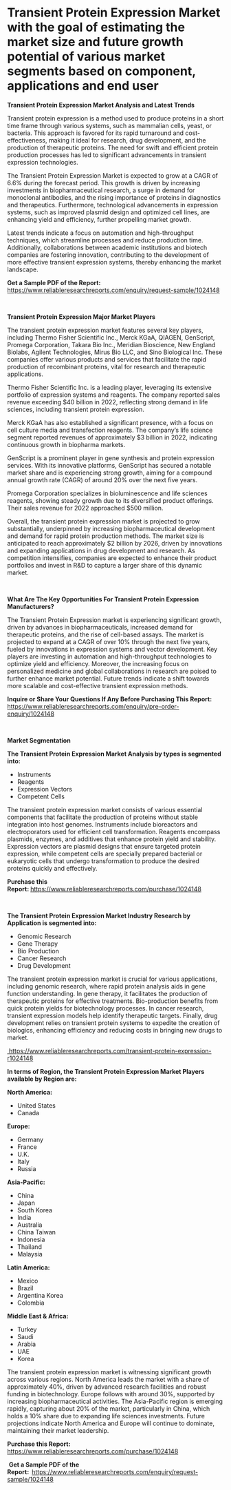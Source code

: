 <p><h1>Transient Protein Expression Market with the goal of estimating the market size and future growth potential of various market segments based on component, applications and end user</h1></p><p><strong>Transient Protein Expression Market Analysis and Latest Trends</strong></p>
<p><p>Transient protein expression is a method used to produce proteins in a short time frame through various systems, such as mammalian cells, yeast, or bacteria. This approach is favored for its rapid turnaround and cost-effectiveness, making it ideal for research, drug development, and the production of therapeutic proteins. The need for swift and efficient protein production processes has led to significant advancements in transient expression technologies.</p><p>The Transient Protein Expression Market is expected to grow at a CAGR of 6.6% during the forecast period. This growth is driven by increasing investments in biopharmaceutical research, a surge in demand for monoclonal antibodies, and the rising importance of proteins in diagnostics and therapeutics. Furthermore, technological advancements in expression systems, such as improved plasmid design and optimized cell lines, are enhancing yield and efficiency, further propelling market growth.</p><p>Latest trends indicate a focus on automation and high-throughput techniques, which streamline processes and reduce production time. Additionally, collaborations between academic institutions and biotech companies are fostering innovation, contributing to the development of more effective transient expression systems, thereby enhancing the market landscape.</p></p>
<p><strong>Get a Sample PDF of the Report:&nbsp;</strong> <a href="https://www.reliableresearchreports.com/enquiry/request-sample/1024148?utm_campaign=41&utm_medium=2&utm_source=Github&utm_content=ia&utm_term=18042025&utm_id=transient-protein-expression">https://www.reliableresearchreports.com/enquiry/request-sample/1024148</a></p>
<p>&nbsp;</p>
<p><strong>Transient Protein Expression Major Market Players</strong></p>
<p><p>The transient protein expression market features several key players, including Thermo Fisher Scientific Inc., Merck KGaA, QIAGEN, GenScript, Promega Corporation, Takara Bio Inc., Meridian Bioscience, New England Biolabs, Agilent Technologies, Mirus Bio LLC, and Sino Biological Inc. These companies offer various products and services that facilitate the rapid production of recombinant proteins, vital for research and therapeutic applications.</p><p>Thermo Fisher Scientific Inc. is a leading player, leveraging its extensive portfolio of expression systems and reagents. The company reported sales revenue exceeding $40 billion in 2022, reflecting strong demand in life sciences, including transient protein expression.</p><p>Merck KGaA has also established a significant presence, with a focus on cell culture media and transfection reagents. The company’s life science segment reported revenues of approximately $3 billion in 2022, indicating continuous growth in biopharma markets.</p><p>GenScript is a prominent player in gene synthesis and protein expression services. With its innovative platforms, GenScript has secured a notable market share and is experiencing strong growth, aiming for a compound annual growth rate (CAGR) of around 20% over the next five years.</p><p>Promega Corporation specializes in bioluminescence and life sciences reagents, showing steady growth due to its diversified product offerings. Their sales revenue for 2022 approached $500 million.</p><p>Overall, the transient protein expression market is projected to grow substantially, underpinned by increasing biopharmaceutical development and demand for rapid protein production methods. The market size is anticipated to reach approximately $2 billion by 2026, driven by innovations and expanding applications in drug development and research. As competition intensifies, companies are expected to enhance their product portfolios and invest in R&D to capture a larger share of this dynamic market.</p></p>
<p>&nbsp;</p>
<p><strong>What Are The Key Opportunities For Transient Protein Expression Manufacturers?</strong></p>
<p><p>The Transient Protein Expression market is experiencing significant growth, driven by advances in biopharmaceuticals, increased demand for therapeutic proteins, and the rise of cell-based assays. The market is projected to expand at a CAGR of over 10% through the next five years, fueled by innovations in expression systems and vector development. Key players are investing in automation and high-throughput technologies to optimize yield and efficiency. Moreover, the increasing focus on personalized medicine and global collaborations in research are poised to further enhance market potential. Future trends indicate a shift towards more scalable and cost-effective transient expression methods.</p></p>
<p><strong>Inquire or Share Your Questions If Any Before Purchasing This Report:</strong> <a href="https://www.reliableresearchreports.com/enquiry/pre-order-enquiry/1024148?utm_campaign=41&utm_medium=2&utm_source=Github&utm_content=ia&utm_term=18042025&utm_id=transient-protein-expression">https://www.reliableresearchreports.com/enquiry/pre-order-enquiry/1024148</a></p>
<p>&nbsp;</p>
<p><strong>Market Segmentation</strong></p>
<p><strong>The Transient Protein Expression Market Analysis by types is segmented into:</strong></p>
<p><ul><li>Instruments</li><li>Reagents</li><li>Expression Vectors</li><li>Competent Cells</li></ul></p>
<p><p>The transient protein expression market consists of various essential components that facilitate the production of proteins without stable integration into host genomes. Instruments include bioreactors and electroporators used for efficient cell transformation. Reagents encompass plasmids, enzymes, and additives that enhance protein yield and stability. Expression vectors are plasmid designs that ensure targeted protein expression, while competent cells are specially prepared bacterial or eukaryotic cells that undergo transformation to produce the desired proteins quickly and effectively.</p></p>
<p><strong>Purchase this Report:&nbsp;</strong><a href="https://www.reliableresearchreports.com/purchase/1024148?utm_campaign=41&utm_medium=2&utm_source=Github&utm_content=ia&utm_term=18042025&utm_id=transient-protein-expression">https://www.reliableresearchreports.com/purchase/1024148</a></p>
<p>&nbsp;</p>
<p><strong>The Transient Protein Expression Market Industry Research by Application is segmented into:</strong></p>
<p><ul><li>Genomic Research</li><li>Gene Therapy</li><li>Bio Production</li><li>Cancer Research</li><li>Drug Development</li></ul></p>
<p><p>The transient protein expression market is crucial for various applications, including genomic research, where rapid protein analysis aids in gene function understanding. In gene therapy, it facilitates the production of therapeutic proteins for effective treatments. Bio-production benefits from quick protein yields for biotechnology processes. In cancer research, transient expression models help identify therapeutic targets. Finally, drug development relies on transient protein systems to expedite the creation of biologics, enhancing efficiency and reducing costs in bringing new drugs to market.</p></p>
<p><a href="https://www.reliableresearchreports.com/transient-protein-expression-r1024148?utm_campaign=41&utm_medium=2&utm_source=Github&utm_content=ia&utm_term=18042025&utm_id=transient-protein-expression">&nbsp;https://www.reliableresearchreports.com/transient-protein-expression-r1024148</a></p>
<p><strong>In terms of Region, the Transient Protein Expression Market Players available by Region are:</strong></p>
<p>
    <p> <strong> North America: </strong>
        <ul>
            <li>United States</li>
            <li>Canada</li>
        </ul>
        </p> 
    <p> <strong> Europe: </strong>
        <ul>
            <li>Germany</li>
            <li>France</li>
            <li>U.K.</li>
            <li>Italy</li>
            <li>Russia</li>
        </ul>
        </p> 
    <p> <strong> Asia-Pacific: </strong>
        <ul>
            <li>China</li>
            <li>Japan</li>
            <li>South Korea</li>
            <li>India</li>
            <li>Australia</li>
            <li>China Taiwan</li>
            <li>Indonesia</li>
            <li>Thailand</li>
            <li>Malaysia</li>
        </ul>
        </p> 
    <p> <strong> Latin America: </strong>
        <ul>
            <li>Mexico</li>
            <li>Brazil</li>
            <li>Argentina Korea</li>
            <li>Colombia</li>
        </ul>
        </p> 
    <p> <strong> Middle East & Africa: </strong>
        <ul>
            <li>Turkey</li>
            <li>Saudi</li>
            <li>Arabia</li>
            <li>UAE</li>
            <li>Korea</li>
        </ul>
    </p>
    </p>
<p><p>The transient protein expression market is witnessing significant growth across various regions. North America leads the market with a share of approximately 40%, driven by advanced research facilities and robust funding in biotechnology. Europe follows with around 30%, supported by increasing biopharmaceutical activities. The Asia-Pacific region is emerging rapidly, capturing about 20% of the market, particularly in China, which holds a 10% share due to expanding life sciences investments. Future projections indicate North America and Europe will continue to dominate, maintaining their market leadership.</p></p>
<p><strong>Purchase this Report: </strong><a href="https://www.reliableresearchreports.com/purchase/1024148?utm_campaign=41&utm_medium=2&utm_source=Github&utm_content=ia&utm_term=18042025&utm_id=transient-protein-expression">https://www.reliableresearchreports.com/purchase/1024148</a></p>
<p>&nbsp;<strong>Get a Sample PDF of the Report:&nbsp;&nbsp;</strong><a href="https://www.reliableresearchreports.com/enquiry/request-sample/1024148?utm_campaign=41&utm_medium=2&utm_source=Github&utm_content=ia&utm_term=18042025&utm_id=transient-protein-expression">https://www.reliableresearchreports.com/enquiry/request-sample/1024148</a></p>
<p><strong></strong></p>
<p><p></p><p></p><p></p></p>